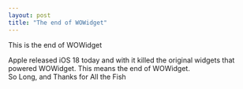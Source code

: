 ```yaml
---
layout: post
title: "The end of WOWidget"
---
```


<p>
    This is the end of WOWidget
</p>

<p>
    Apple released iOS 18 today and with it killed the original widgets that powered WOWidget.
    This means the end of WOWidget.<br>
    So Long, and Thanks for All the Fish
</p>
